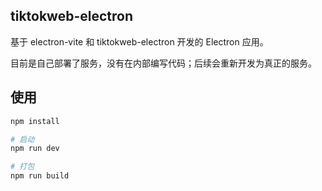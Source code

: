 ## tiktokweb-electron

基于 electron-vite 和 tiktokweb-electron 开发的 Electron 应用。

目前是自己部署了服务，没有在内部编写代码；后续会重新开发为真正的服务。

## 使用

```bash
npm install

# 启动
npm run dev

# 打包
npm run build
```